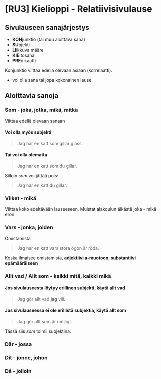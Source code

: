 # [RU3] Kielioppi - Relatiivisivulause

## Sivulauseen sanajärjestys

- **KON**junktio (tai muu aloittava sana)
- **SU**bjekti 
- **LI**ikkuva määre 
- **KIE**ltosana 
- **PRE**dikaatti

Konjunktio viittaa edellä olevaan asiaan (korrelaatti).
- voi olla sana tai jopa kokonainen lause

## Aloittavia sanoja

### Som - joka, jotka, mikä, mitkä
Viittaa edellä olevaan sanaan
#### Voi olla myös subjekti
> Jag har en katt som gillar glass.
#### Tai voi olla olematta
> Jag har en katt som du gillar. 

Silloin *som* voi jättää pois: 
> Jag har en katt du gillar. 

### Vilket - mikä
Viittaa koko edeltävään lauseeseen. Muistat alakoulun äikästä joka - mikä eron.

### Vars - jonka, joiden
Omistamista
> Jag har en katt vars stora ögon är röda.

Koska ilmaisee omistamista, **adjektiivi a-muotoon, substantiivi epämääräiseen**

### Allt vad / Allt som - kaikki mitä, kaikki mikä
#### Jos sivulauseesta **löytyy** erillinen subjekti, käytä **allt vad**
> Jag gör allt vad **jag** vill.
#### Jos sivulauseessa **ei ole** erillistä subjektia, käytä **allt som**
> Jag gör allt som är möjligt.

Tässä siis *som* toimii subjektina.

### Där - jossa
### Dit - jonne, johon
### Då - jolloin
